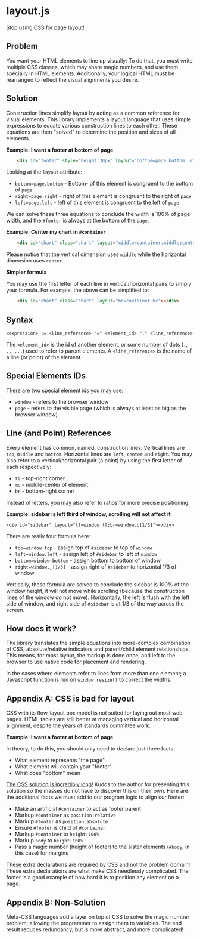 layout.js
=========

Stop using CSS for page layout!

Problem
-------

You want your HTML elements to line up visually: To do that, you must write multiple CSS classes, which may share magic numbers, and use them specially in HTML elements.  Additionally, your logical HTML must be rearranged to reflect the visual alignments you desire.  

Solution
--------

Construction lines simplify layout by acting as a common reference for visual elements.  This library implements a layout language that uses simple expressions to equate various construction lines to each other.  These equations are then "solved" to determine the position and sizes of all elements.
  
**Example: I want a footer at bottom of page**

```html
	<div id="footer" style="height:30px" layout="bottom=page.bottom; right=page.right; left=page.left">Footer</div>
```

Looking at the `layout` attribute:

* `bottom=page.bottom` - Bottom- of this element is congruent to the bottom of `page` 
* `right=page.right` - right of this element is congruent to the right of `page`
* `left=page.left` - left of this element is congruent to the left of `page`

We can solve these three equations to conclude the width is 100% of page width, and the `#footer` is always at the bottom of the `page`.

**Example: Center my chart in `#container`**

```html
	<div id="chart" class="chart" layout="middle=container.middle;center=container.center"></div>
```

Please notice that the vertical dimension uses `middle` while the horizontal dimension uses `center`.  

**Simpler formula**

You may use the first letter of each line in vertical/horizontal pairs to simply your formula.  For example, the above can be simplified to:

```html
	<div id="chart" class="chart" layout="mc=container.mc"></div>
```

Syntax
------

	<expression> := <line_reference> "=" <element_id> "." <line_reference>

The `<element_id>` is the id of another element, or some number of dots (`.`, `..`, `...`) used to refer to parent elements.  A `<line_reference>` is the name of a line (or point) of the element.  

Special Elements IDs
--------------------

There are two special element ids you may use: 

* `window` - refers to the browser window
* `page` - refers to the visible page (which is always at least as big as the browser window)


Line (and Point) References
---------------------------

Every element has common, named, construction lines: Vertical lines are `top`, `middle` and `bottom`.  Horizontal lines are `left`, `center` and `right`.  You may also refer to a vertical/horizontal pair (a point) by using the first letter of each respectively:

* `tl` - top-right corner
* `mc` - middle-center of element
* `br` - bottom-right corner

Instead of letters, you may also refer to ratios for more precise positioning:

**Example: sidebar is left third of window, scrolling will not affect it** 

	<div id="sidebar" layout="tl=window.tl;br=window.b[1/3]"></div>

There are really four formula here:

* `top=window.top` - assign top of `#sidebar` to top of `window`
* `left=window.left` - assign left of `#sidebar` to left of `window`
* `bottom=window.bottom` - assign bottom to bottom of window
* `right=window._[1/3]` - assign right of `#sidebar` to horizontal 1/3 of window

Vertically, these formula are solved to conclude the sidebar is 100% of the window height, it will not move while scrolling (because the construction lines of the window do not move).  Horizontally, the left is flush with the left side of window, and right side of `#sidebar` is at 1/3 of the way across the screen.


How does it work?
-----------------

The library translates the simple equations into more-complex combination of CSS, absolute/relative indicators and parent/child element relationships.  This means, for most layout, the markup is done once, and left to the browser to use native code for placement and rendering.

In the cases where elements refer to lines from more than one element; a Javascript function is run on `window.resize()` to correct the widths.   


Appendix A: CSS is bad for layout
---------------------------------

CSS with its flow-layout box model is not suited for laying out most web pages.  HTML tables are still better at managing vertical and horizontal alignment, despite the years of standards committee work.

**Example: I want a footer at bottom of page**

In theory, to do this, you should only need to declare just three facts:
* What element represents "the page"
* What element will contain your "footer"
* What does "bottom" mean

[The CSS solution is incredibly long!](http://matthewjamestaylor.com/blog/keeping-footers-at-the-bottom-of-the-page)  Kudos to the author for presenting this solution so the masses do not have to discover this on their own.  Here are the additional facts we must add to our program logic to align our footer: 

* Make an artificial `#container` to act as footer parent
* Markup `#container` as `position:relative` 
* Markup `#footer` as `position:absolute`
* Ensure `#footer` is child of `#container` 
* Markup `#container` to `height:100%`
* Markup `body` to `height:100%`
* Pass a magic number (height of footer) to the sister elements (`#body`, in this case) for margins

These extra declarations are required by CSS and not the problem domain!  These extra declarations are what make CSS needlessly complicated.  The footer is a good example of how hard it is to position any element on a page.

Appendix B: Non-Solution
------------------------

Meta-CSS languages add a layer on top of CSS to solve the magic number problem; allowing the programmer to assign them to variables.  The end result reduces redundancy, but is more abstract, and more complicated!  

